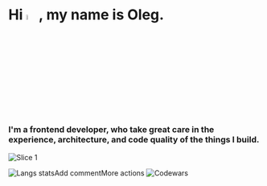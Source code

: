 # Hi <img src="https://media.giphy.com/media/hvRJCLFzcasrR4ia7z/giphy.gif" width="5%">, my name is Oleg.
<!--START_SECTION-->
### I'm a frontend developer, who take great care in the experience, architecture, and code quality of the things I build.
![Slice 1](https://github.com/Legabog/Legabog/assets/44378669/4f3f2823-5e39-43cb-b26e-2ba92aa5f470)
<!--END_SECTION-->
![Langs stats](https://github-readme-stats.vercel.app/api/top-langs/?username=Legabog&layout=compact)Add commentMore actions
![Codewars](https://github.r2v.ch/codewars?user=Legabog&name=true&hide_clan=true&stroke=%23b362ff&theme=light)
